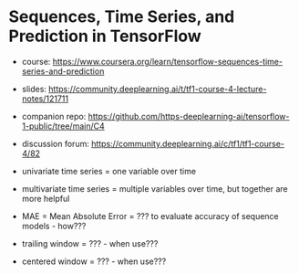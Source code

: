 # Sequences, Time Series, and Prediction in TensorFlow

- course: https://www.coursera.org/learn/tensorflow-sequences-time-series-and-prediction

- slides: https://community.deeplearning.ai/t/tf1-course-4-lecture-notes/121711

- companion repo: https://github.com/https-deeplearning-ai/tensorflow-1-public/tree/main/C4

- discussion forum: https://community.deeplearning.ai/c/tf1/tf1-course-4/82

- univariate time series = one variable over time
- multivariate time series = multiple variables over time, but together are more helpful

- MAE = Mean Absolute Error = ??? to evaluate accuracy of sequence models - how???

- trailing window = ??? - when use???
- centered window = ??? - when use???
